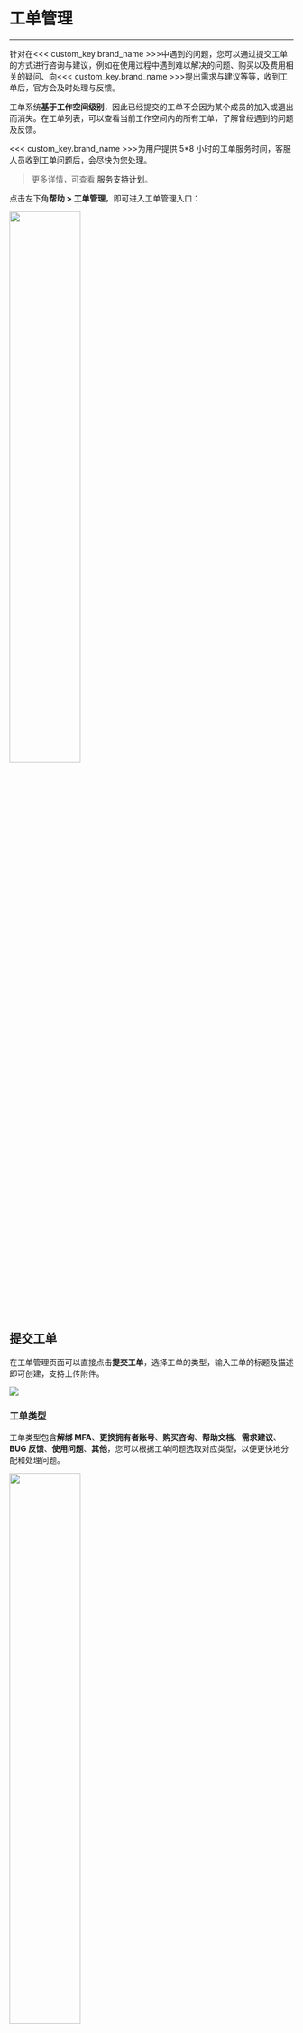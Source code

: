 # 工单管理
---

针对在<<< custom_key.brand_name >>>中遇到的问题，您可以通过提交工单的方式进行咨询与建议，例如在使用过程中遇到难以解决的问题、购买以及费用相关的疑问、向<<< custom_key.brand_name >>>提出需求与建议等等，收到工单后，官方会及时处理与反馈。

工单系统**基于工作空间级别**，因此已经提交的工单不会因为某个成员的加入或退出而消失。在工单列表，可以查看当前工作空间内的所有工单，了解曾经遇到的问题及反馈。

<<< custom_key.brand_name >>>为用户提供 5*8 小时的工单服务时间，客服人员收到工单问题后，会尽快为您处理。

> 更多详情，可查看 [服务支持计划](https://www.guance.com/support)。

点击左下角**帮助 > 工单管理**，即可进入工单管理入口：

<img src="../img/ticket-entry.png" width="50%" >

## 提交工单

在工单管理页面可以直接点击**提交工单**，选择工单的类型，输入工单的标题及描述即可创建，支持上传附件。

![](img/1.work_order_1.png)

### 工单类型

工单类型包含**解绑 MFA**、**更换拥有者账号**、**购买咨询**、**帮助文档**、**需求建议**、**BUG 反馈**、**使用问题**、**其他**，您可以根据工单问题选取对应类型，以便更快地分配和处理问题。

<img src="../img/ticket-type.png" width="50%" >

**注意**：

- 当工单类型为更换拥有着账号时，需要先下载申请表，按要求填写信息并盖公司公章后上传附件。如果申请信息填写不完整将不会受理。

<img src="../img/1.work_order_3.png" width="50%" >

- 当工单类型为解绑 MFA 时，需验证邮箱。

<img src="../img/1.work_order_2.png" width="50%" >

### 工单状态 {#state}


| 工单状态      | 描述                          |
| ----------- | ------------------------------------ |
| 等待分配       | 用户提交工单后的工单状态。 |
| 等待反馈       | 工单处理人受理后的工单状态。 |
| 已反馈    | 工单处理人发送消息后的工单状态，不包括固定的自动回复，当用户进一步反馈后，工单会转为等待反馈。 |
| 已关闭      | 工单已反馈状态超过 7 天的工单状态，工单提交人可以随时手动关闭工单。                          |
| 已撤销      | 工单在等待分配状态时，可以撤销工单。                          |


### 附件

您可按需针对工单问题上传附件，附件支持 `.png`、`.gif`、`.jpg`、`.jpeg`、`.bmp`、`.doc`、`.docx`、`.pdf`、`.xlsx`、`xls`、`.txt`、`.zip`、`.rar` 格式，单个附件不能超过 8M，单次最多上传 5 个附件。

## 工单列表

当前工作空间内所有成员提交的工单会显示在**所有工单**列表中，可以清晰地看到每个工单的状态。

![](img/ticketforall.png)

在**我的工单**列表，可以查看您本人**在所有工作空间下**提交的工单汇总。


**注意**：若用户退出工作空间 A 或工作空间 A 已解散，则在**我的工单**中不会显示工作空间 A 的工单。

![](img/ticketformine.png)

### 相关操作

- 基于工单类型或工单状态进行筛选；在搜索框，可输入工单编号或工单标题快速定位：

![](img/ticketformine-op.png)

- 工单支持批量导出：

![](img/ticketexport.png)

- 工单关闭后，您可针对当前工单进行评星和评价：

![](img/ticket-rate.png)

## 工单详情

点击任意工单可查看该工单的状态、类型、提交人及所属工作空间等详细信息。在详情页，您与<<< custom_key.brand_name >>>可以相互沟通，在沟通过程中支持上传附件。

- 针对等待分配的工单，支持用户撤销工单，撤销后若有需要，可选择重启工单；   

<img src="../img/1.work_order_7.png" width="70%" >

<img src="../img/1.work_order_7_1.png" width="70%" >

- 针对已反馈的工单，支持用户关闭工单，并且若 7 天内无客户反馈则自动关单；已关闭的工单，无法重新打开，也无法再回复消息。

**注意**：[账号注销](./index.md#cancel)后其下提交的未关闭状态工单支持自动关闭处理。

<img src="../img/1.work_order_8.png" width="70%" >



<!-- 

## 工单管理后台（内部使用）

### 工单列表

【工单列表】中你可以看到所有平台提交上来的工单，<<< custom_key.brand_name >>>提交上来的工单，系统将自动转发给一个管理员账号（简称：账号A），后面由账号A 选择直接处理或转发给其他处理人。（下图为费用中心提交的工单列表，仅作参考，<<< custom_key.brand_name >>>提交的工单状态仅有四种【待受理】【处理中】【已完成】【已取消】）

![](img/1.work_order_mng_1.png)

### 我的工单

【我的工单】中可以查看分配给自己的工单列表。

- 待受理：支持【处理】【标记完成】【转发】三个操作，点击处理后工单自动变为 “处理中”；转发给他人后，该工单将会在【我的工单】中消失。
- 处理中：支持回复用户消息、传送附件。
- 已完成/已取消：支持查看工单详情以及沟通记录，不支持再回复消息

![](img/1.work_order_mng_2.png)

### 工单处理人

【工单处理人列表】中可以查看当前可分配的处理人有哪些，均由管理员进行创建，可以指定处理人的 “所属角色”。

-->